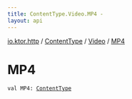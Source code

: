 ```yaml
---
title: ContentType.Video.MP4 - 
layout: api
---
```


<div class='api-docs-breadcrumbs'><a href="../../index.html">io.ktor.http</a> / <a href="../index.html">ContentType</a> / <a href="index.html">Video</a> / <a href="./-m-p4.html">MP4</a></div>

# MP4

<div class="signature"><code><span class="keyword">val </span><span class="identifier">MP4</span><span class="symbol">: </span><a href="../index.html"><span class="identifier">ContentType</span></a></code></div>
